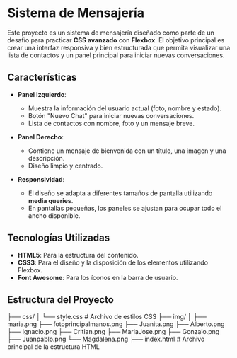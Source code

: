 # Sistema de Mensajería

Este proyecto es un sistema de mensajería diseñado como parte de un desafío para practicar **CSS avanzado** con **Flexbox**. El objetivo principal es crear una interfaz responsiva y bien estructurada que permita visualizar una lista de contactos y un panel principal para iniciar nuevas conversaciones.

## Características

- **Panel Izquierdo**:
  - Muestra la información del usuario actual (foto, nombre y estado).
  - Botón "Nuevo Chat" para iniciar nuevas conversaciones.
  - Lista de contactos con nombre, foto y un mensaje breve.

- **Panel Derecho**:
  - Contiene un mensaje de bienvenida con un título, una imagen y una descripción.
  - Diseño limpio y centrado.

- **Responsividad**:
  - El diseño se adapta a diferentes tamaños de pantalla utilizando **media queries**.
  - En pantallas pequeñas, los paneles se ajustan para ocupar todo el ancho disponible.

## Tecnologías Utilizadas

- **HTML5**: Para la estructura del contenido.
- **CSS3**: Para el diseño y la disposición de los elementos utilizando Flexbox.
- **Font Awesome**: Para los íconos en la barra de usuario.

## Estructura del Proyecto
├── css/ │ └── style.css # Archivo de estilos CSS 
├── img/ │ 
    ├── maria.png
    ├── fotoprincipalmanos.png
    ├── Juanita.png
    ├── Alberto.png
    ├── Ignacio.png
    ├── Critian.png
    ├── MariaJose.png
    ├── Gonzalo.png
    ├── Juanpablo.png
    └── Magdalena.png
├── index.html # Archivo principal de la estructura HTML 
